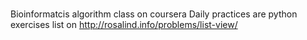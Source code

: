 #
Bioinformatcis algorithm class on coursera
Daily practices are python exercises list on http://rosalind.info/problems/list-view/
